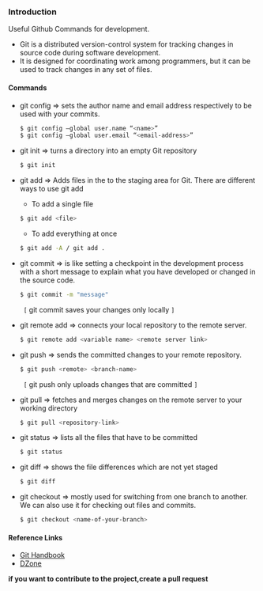 ### Introduction
Useful Github Commands for development.

- Git is a distributed version-control system for tracking changes in source code during software development.
- It is designed for coordinating work among programmers, but it can be used to track changes in any set of files.

#### Commands

+ git config => sets the author name and email address respectively to be used with your commits.
    ```sh
    $ git config –global user.name “<name>”
    $ git config –global user.email “<email-address>”
    ```
    
+ git init  =>  turns a directory into an empty Git repository
    ```sh
    $ git init
    ```    
    
+ git add  => Adds files in the to the staging area for Git.
  There are different ways to use git add 
    - To add a single file
     ```sh
     $ git add <file>
     ```   
     - To add everything at once
     ```sh
     $ git add -A / git add .
     ``` 
     
+ git commit => is like setting a checkpoint in the development process with a short message to explain what you have developed or changed in the source code.
    ```sh
    $ git commit -m "message"
    ```
     ` [` git commit saves your changes only locally `] `    
     
+ git remote add => connects your local repository to the remote server. 
    ```sh
    $ git remote add <variable name> <remote server link>
    ```
    
+ git push => sends the committed changes to your remote repository.
    ```sh
    $ git push <remote> <branch-name>
    ```
    ` [` git push only uploads changes that are committed `] `  
    
+ git pull => fetches and merges changes on the remote server to your working directory
    ```sh
    $ git pull <repository-link>
    ```    
    
+ git status => lists all the files that have to be committed
    ```sh
    $ git status
    ```  
    
+ git diff => shows the file differences which are not yet staged
    ```sh
    $ git diff
    ```  
    
+ git checkout => mostly used for switching from one branch to another. We can also use it for checking out files and commits.
    ```sh
    $ git checkout <name-of-your-branch>
    ```
    
    
#### Reference Links

* [Git Handbook]
* [DZone]


[Git Handbook]: https://guides.github.com/introduction/git-handbook/
[DZone]: https://dzone.com/articles/top-20-git-commands-with-examples

**if you want to contribute to the project,create a pull request**
